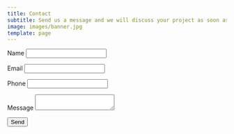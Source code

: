 ```yaml
---
title: Contact
subtitle: Send us a message and we will discuss your project as soon as possible.
image: images/banner.jpg
template: page
---
```


<form name="contact" method="POST" action="/thank-you" data-netlify="true">
  <input type="hidden" name="form-name" value="contact" />
  <p>
    <label>Name <input type="text" name="name" /></label>   
  </p>
  <p>
    <label>Email <input type="email" name="email" /></label>
  </p>
  <p>
    <label>Phone <input type="tel" name="phone" /></label>
  </p>
  <p>
    <label>Message <textarea name="message"></textarea></label>
  </p>
  <p>
    <button class="button" type="submit">Send</button>
  </p>
</form>
